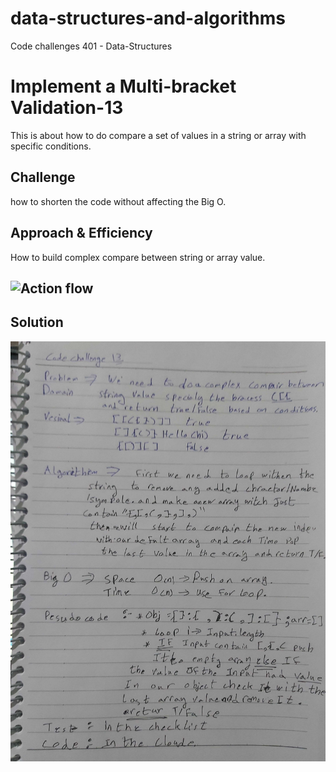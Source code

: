 # data-structures-and-algorithms
Code challenges 401 - Data-Structures

# Implement a Multi-bracket Validation-13
This is about how to do compare a set of values in a string or array with specific conditions.
## Challenge
how to shorten the code without affecting the Big O.
## Approach & Efficiency
How to build complex compare between string or array value.

## ![Action flow](https://github.com/Abdallah-401-advanced-javascript/data-structures-and-algorithms/pull/20/checks?check_run_id=748532367)

## Solution
![UML Diagram](../../assets/Multi-bracket-Validation.jpg)
